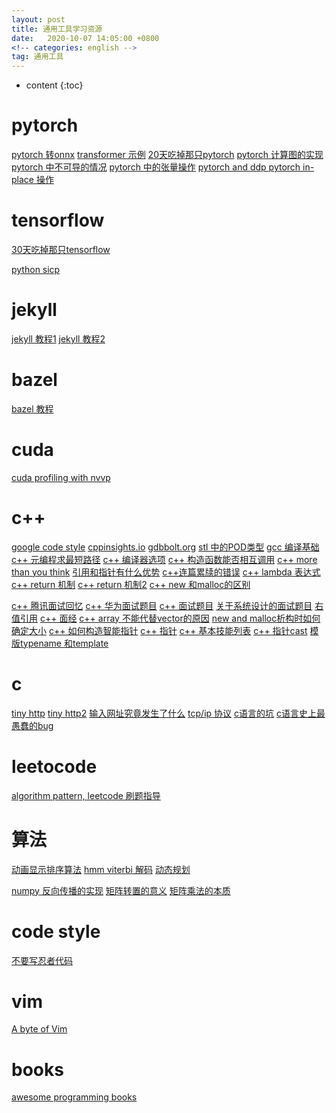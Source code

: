 ```yaml
---
layout: post
title: 通用工具学习资源
date:   2020-10-07 14:05:00 +0800
<!-- categories: english -->
tag: 通用工具
---
```


* content
{:toc}


pytorch
=
[pytorch 转onnx](https://www.zdaiot.com/MLFrameworks/Pytorch/Pytorch%E5%AF%BC%E5%87%BAonnx%E6%A8%A1%E5%9E%8B/)
[transformer 示例](https://github.com/NVIDIA/DeepLearningExamples/tree/master/PyTorch/Translation/Transformer)
[20天吃掉那只pytorch](https://www.kesci.com/home/column/5f2ac5d8af3980002cb1bc08)
[pytorch 计算图的实现](https://zhuanlan.zhihu.com/p/145353262)
[pytorch 中不可导的情况](https://www.zhihu.com/question/291987781/answer/1478285754)
[pytorch 中的张量操作](https://zhuanlan.zhihu.com/p/240202317)
[pytorch and ddp ](https://zhuanlan.zhihu.com/p/250471767)
[pytorch in-place 操作](https://blog.csdn.net/goodxin_ie/article/details/89577224)


tensorflow
=
[30天吃掉那只tensorflow](https://www.kesci.com/home/column/5d8ef3c3037db3002d3aa3a0)

[python sicp](https://composingprograms.com/)

jekyll
=
[jekyll 教程1](https://developer.aliyun.com/article/331168)
[jekyll 教程2](https://whatwhyhow7.github.io/blog/2017/01/13/FrontEnd-GitHub-Pages/)

bazel
=
[bazel 教程](https://zhuanlan.zhihu.com/p/262171925)

cuda 
=
[cuda profiling with nvvp](https://events.prace-ri.eu/event/477/sessions/1420/attachments/391/581/CUDA_Tools.pdf)

c++
=
[google code style](https://zh-google-styleguide.readthedocs.io/en/latest/google-cpp-styleguide/classes/)
[cppinsights.io](https://cppinsights.io/)
[gdbbolt.org](https://godbolt.org/)
[stl 中的POD类型](https://zhuanlan.zhihu.com/p/250532934)
[gcc 编译基础](https://zhuanlan.zhihu.com/p/151219726)
[c++ 元编程求最短路径](https://zhuanlan.zhihu.com/p/258603898)
[c++ 编译器选项](https://docs.oracle.com/cd/E19205-01/820-1214/bkacs/index.html)
[c++ 构造函数能否相互调用](https://tnie.github.io/2019/11/29/initialization3rd/#more)
[c++ more than you think](https://www.zhihu.com/question/30196513/answer/1496118321)
[引用和指针有什么优势](https://www.zhihu.com/question/420726625/answer/1473015794)
[c++连篇累牍的错误](https://www.zhihu.com/question/422185141/answer/1485122123)
[c++ lambda 表达式](https://zhuanlan.zhihu.com/p/258738667)
[c++ return 机制](https://nettee.github.io/posts/2018/What-happens-when-return-an-object-by-value-in-Cpp/)
[c++ return 机制2](https://blog.csdn.net/jmh1996/article/details/78384083)
[c++ new 和malloc的区别](https://www.cnblogs.com/ywliao/articles/8116622.html)

[c++ 腾讯面试回忆](https://zhuanlan.zhihu.com/p/250540384)
[c++ 华为面试题目](https://zhuanlan.zhihu.com/p/77089496)
[c++ 面试题目](https://zhuanlan.zhihu.com/p/259379914)
[关于系统设计的面试题目](https://zhuanlan.zhihu.com/p/248613794)
[右值引用](https://zhuanlan.zhihu.com/p/220077526)
[c++ 面经](https://zhuanlan.zhihu.com/p/256451805)
[c++ array 不能代替vector的原因](https://www.zhihu.com/question/408799127/answer/1385177729)
[new and malloc析构时如何确定大小](https://www.zhihu.com/question/406164583/answer/1345254469)
[c++ 如何构造智能指针](https://zhuanlan.zhihu.com/p/259423497)
[c++ 指针](https://zhuanlan.zhihu.com/p/168627944)
[c++ 基本技能列表](https://www.zhihu.com/question/398693522/answer/1257963681)
[c++ 指针cast](https://www.zhihu.com/question/415306085/answer/1424931560)
[模版typename 和template](https://zhuanlan.zhihu.com/p/248359211)

c
=
[tiny http](https://github.com/cbsheng/tinyhttpd)
[tiny http2](https://zhuanlan.zhihu.com/p/24941375)
[输入网址究竟发生了什么](https://zhuanlan.zhihu.com/p/189456570)
[tcp/ip 协议](https://zhuanlan.zhihu.com/p/147370653)
[c语言的坑](https://zhuanlan.zhihu.com/p/260066382)
[c语言史上最愚蠢的bug](https://coolshell.cn/articles/5388.html)

leetocode
=
[algorithm pattern, leetcode 刷题指导](https://greyireland.gitbook.io/algorithm-pattern/)

算法
=
[动画显示排序算法](https://zhuanlan.zhihu.com/p/250327672)
[hmm viterbi 解码](https://zhuanlan.zhihu.com/p/259994576)
[动态规划](https://github.com/labuladong/fucking-algorithm/tree/master/%E5%8A%A8%E6%80%81%E8%A7%84%E5%88%92%E7%B3%BB%E5%88%97)

[numpy 反向传播的实现](https://zhuanlan.zhihu.com/p/188648021)
[矩阵转置的意义](https://www.zhihu.com/question/38372986/answer/1461112350)
[矩阵乘法的本质](https://www.zhihu.com/question/21351965/answer/728075625)


code style
=
[不要写忍者代码](https://zh.javascript.info/ninja-code)

vim
=
[A byte of Vim](https://vim.swaroopch.com/byte-of-vim.pdf)

books
=
[awesome programming books](https://github.com/greyireland/awesome-programming-books-1)



